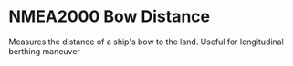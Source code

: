 # NMEA2000 Bow Distance

Measures the distance of a ship's bow to the land. Useful for longitudinal berthing maneuver

